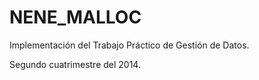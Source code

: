 NENE_MALLOC
=====

Implementación del Trabajo Práctico de Gestión de Datos.

Segundo cuatrimestre del 2014.
